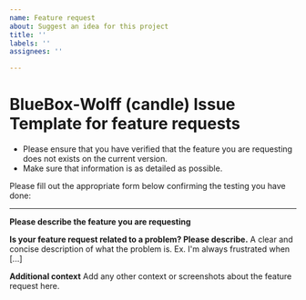 ```yaml
---
name: Feature request
about: Suggest an idea for this project
title: ''
labels: ''
assignees: ''

---
```


BlueBox-Wolff (candle) Issue Template for feature requests
==========================

- Please ensure that you have verified that the feature you are requesting does not exists on the current version.
- Make sure that information is as detailed as possible.

Please fill out the appropriate form below confirming the testing you have done:

---

**Please describe the feature you are requesting**

**Is your feature request related to a problem? Please describe.**
A clear and concise description of what the problem is. Ex. I'm always frustrated when [...]

**Additional context**
Add any other context or screenshots about the feature request here.
